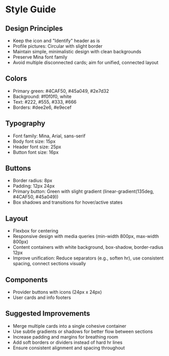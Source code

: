 # Style Guide

## Design Principles
- Keep the icon and "Identify" header as is
- Profile pictures: Circular with slight border
- Maintain simple, minimalistic design with clean backgrounds
- Preserve Mina font family
- Avoid multiple disconnected cards; aim for unified, connected layout

## Colors
- Primary green: #4CAF50, #45a049, #2e7d32
- Background: #f0f0f0, white
- Text: #222, #555, #333, #666
- Borders: #dee2e6, #e9ecef

## Typography
- Font family: Mina, Arial, sans-serif
- Body font size: 15px
- Header font size: 25px
- Button font size: 16px

## Buttons
- Border radius: 8px
- Padding: 12px 24px
- Primary button: Green with slight gradient (linear-gradient(135deg, #4CAF50, #45a049))
- Box shadows and transitions for hover/active states

## Layout
- Flexbox for centering
- Responsive design with media queries (min-width 800px, max-width 800px)
- Content containers with white background, box-shadow, border-radius 12px
- Improve unification: Reduce separators (e.g., soften hr), use consistent spacing, connect sections visually

## Components
- Provider buttons with icons (24px x 24px)
- User cards and info footers

## Suggested Improvements
- Merge multiple cards into a single cohesive container
- Use subtle gradients or shadows for better flow between sections
- Increase padding and margins for breathing room
- Add soft borders or dividers instead of hard hr lines
- Ensure consistent alignment and spacing throughout